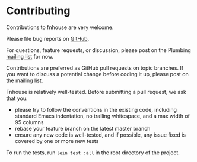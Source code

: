 # Contributing

Contributions to fnhouse are very welcome.  

Please file bug reports on [GitHub](https://github.com/plumatic/fnhouse/issues).

For questions, feature requests, or discussion, please post on the Plumbing [mailing list](https://groups.google.com/forum/#!forum/prismatic-plumbing) for now.

Contributions are preferred as GitHub pull requests on topic branches.  If you want to discuss a potential change before coding it up, please post on the mailing list.

Fnhouse is relatively well-tested.  Before submitting a pull request, we ask that you:

 * please try to follow the conventions in the existing code, including standard Emacs indentation, no trailing whitespace, and a max width of 95 columns  
 * rebase your feature branch on the latest master branch
 * ensure any new code is well-tested, and if possible, any issue fixed is covered by one or more new tests
 
To run the tests, run `lein test :all` in the root directory of the project.

